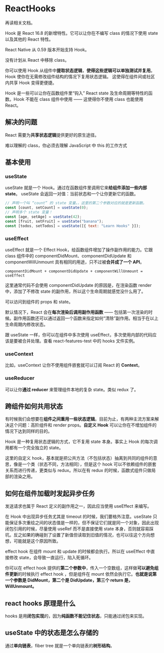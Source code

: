 # ReactHooks

再读相关文档。

Hook 是 React 16.8 的新增特性。它可以让你在不编写 class 的情况下使用 state 以及其他的 React 特性。

React Native 从 0.59 版本开始支持 Hook。

没有计划从 React 中移除 class。

你可以使用 Hook 从组件中**提取状态逻辑**，**使得这些逻辑可以单独测试并复用**。Hook 使你在无需修改组件结构的情况下复用状态逻辑。 这使得在组件间或社区内共享 Hook 变得更便捷。

Hook 是一些可以让你在函数组件里“钩入” React state 及生命周期等特性的函数。Hook 不能在 class 组件中使用 —— 这使得你不使用 class 也能使用 React。

## 解决的问题

React 需要为**共享状态逻辑**提供更好的原生途径。

难以理解的 class，你必须去理解 JavaScript 中 this 的工作方式

## 基本使用

### useState

useState 就是一个 Hook。通过在函数组件里调用它来**给组件添加一些内部 state**。
useState 会返回一对值：当前状态和一个让你更新它的函数。

```js
// 声明一个叫 “count” 的 state 变量。，这里的第二个参数对应的就是更新函数。
const [count, setCount] = useState(0);
// 声明多个 state 变量！
const [age, setAge] = useState(42);
const [fruit, setFruit] = useState("banana");
const [todos, setTodos] = useState([{ text: "Learn Hooks" }]);
```

### useEffect

useEffect 就是一个 Effect Hook，给函数组件增加了操作副作用的能力。它跟 class 组件中的 componentDidMount、componentDidUpdate 和 componentWillUnmount 具有相同的用途，只不过被**合并成了一个 API**。

`componentDidMount + componentDidUpdate + componentWillUnmount = useEffect`

这里通常代码不会使用 componentDidUpdate 的原因是，在渲染函数 render 中，添加了不修改 state 的副作用，所以这个生命周期就感觉没什么用了。

可以访问到组件的 props 和 state。

默认情况下，React 会在**每次渲染后调用副作用函数** —— 包括第一次渲染的时候。副作用函数还可以通过返回一个函数来指定如何“清除”副作用。相当于在以上生命周期内修改状态。

跟 useState 一样，你可以在组件中多次使用 useEffect，多次使用内部的代码应该是要被合并处理。查看 react-features-test 中的 hooks 文件实例。

### useContext

比如，useContext 让你不使用组件嵌套就可以订阅 React 的 **Context**。

### useReducer

可以让你**通过 reducer** 来管理组件本地的复杂 state。类似 redux 了。

## 跨组件如何共用状态

有时候我们会想要在**组件之间重用一些状态逻辑**。目前为止，有两种主流方案来解决这个问题：高阶组件和 render props。**自定义 Hook** 可以让你在不增加组件的情况下达到同样的目的。

Hook 是一种复用状态逻辑的方式，它不复用 state 本身。事实上 Hook 的每次调用都有一个完全独立的 state。

这里的自定义 hook，基本就是把公共方法（不包括状态）抽离到共同的组件的意思，像是一个类（状态不同，方法相同），但是这个 hook 可以不依赖组件的嵌套关系而进行传递，更类似与 redux。所以在有 redux 的时候，函数式组件只做局部的渲染之用。

## 如何在组件加载时发起异步任务

发送请求也属于 React 定义的副作用之一，因此应当使用 useEffect 来编写。

在 Hook 中出现异步任务尤其是 timeout 的时候，我们要格外注意。useState 只能保证多次重绘之间的状态值是一样的，但不保证它们就是同一个对象，因此出现闭包引用的时候，尽量使用 useRef 而不是直接使用 state 本身，否则就容易踩坑。反之如果的确碰到了设置了新值但读取到旧值的情况，也可以往这个方向想想，可能就是这个原因所致。

effect hook 在组件 mount 和 update 的时候都会执行。所以在 useEffect 中直接修改 state，会导致一直运行，陷入死循环。

你可以在 effect hook 提供的**第二个参数中**，传入一个空数组，这样做**可以避免组件更新**的时候执行 effect hook ，但是组件在 mount 依然会执行它。**也就是说第一个参数是 DidMount，第二个是 DidUpdate，第三个 return 是，WillUnmount。**

## react hooks 原理是什么

hooks 是用**闭包实现**的，因为**纯函数不能记住状态**，只能通过闭包来实现。

## useState 中的状态是怎么存储的

通过**单向链表**，fiber tree 就是一个单向链表的**树形结构**。

